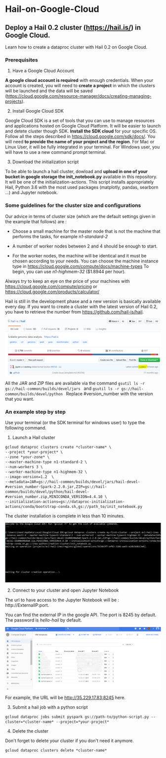 # Hail-on-Google-Cloud

## Deploy a Hail 0.2 cluster (https://hail.is/) in Google Cloud.

Learn how to create a dataproc cluster with Hail 0.2 on Google Cloud.

### Prerequisites

1. Have a Google Cloud Account

**A google cloud account is required** with enough credentials. When your account is created, you will need to **create a project** in which the clusters will be launched and the data will be saved (https://cloud.google.com/resource-manager/docs/creating-managing-projects).

2. Install Google Cloud SDK

Google Cloud SDK is a set of tools that you can use to manage resources and applications hosted on Google Cloud Platform. It will be easier to launch and detete cluster though SDK. **Install the SDK cloud** for your specific OS. Follow all the steps described in https://cloud.google.com/sdk/docs/. You will need **to provide the name of your project and the region**. For Mac or Linux User, it will be fully integrated in your terminal. For Windows user, you will have to use a new command prompt terminal. 

3. Download the initialization script

To be able to launch a hail cluster, dowload and **upload in one of your bucket in google storage the init_notebook.py** available in this repository. It will be one of the initialization-actions. This script installs appropriately Hail, Python 3.6 with the most used packages (matplotly, pandas, searborn ...) and Jupyter notebook.


### Some guidelines for the cluster size and configurations

Our advice in terms of cluster size (which are the default settings given in the example that follows) are : 

- Choose a small machine for the master node that is not the machine that performs the tasks, for example *n1-standard-2*

- A number of worker nodes between 2 and 4 should be enough to start.

- For the worker nodes, the machine will be identical and it must be chosen according to your needs. You can choose the machine instance type in
https://cloud.google.com/compute/docs/machine-types To begin, you can use *n1-highmem-32* ($1.8944 per hour).

Always try to keep an eye on the price of your machines with https://cloud.google.com/compute/pricing or https://cloud.google.com/products/calculator/

Hail is still in the development phase and a new version is basically available every day.
If you want to create a cluster with the latest version of Hail 0.2, you have to retrieve the number from https://github.com/hail-is/hail. 

![](hail-version.png)

All the JAR and ZIP files are available via the command  ```gsutil ls -r gs://hail-common/builds/devel/jars ``` and ```gsutil ls -r gs://hail-common/builds/devel/python ``` Replace #version_number with the version that you want. 




### An example step by step

Use your terminal (or the SDK terminal for windows user) to type the following command. 

1. Launch a Hail cluster 
```
gcloud dataproc clusters create *cluster-name* \
--project *your-project* \
--zone *your-zone* \
--master-machine-type n1-standard-2 \
--num-workers 3 \
--worker-machine-type n1-highmem-32 \
--image-version=1.2  \
--metadata=JAR=gs://hail-common/builds/devel/jars/hail-devel-#version_number-Spark-2.2.0.jar,ZIP=gs://hail-common/builds/devel/python/hail-devel-#version_number.zip,MINICONDA_VERSION=4.4.10 \
--initialization-actions=gs://dataproc-initialization-actions/conda/bootstrap-conda.sh,gs://path_to/init_notebook.py
```
The cluster installation is complete in less than 10 minutes.

![](cluster-creation.png)


2. Connect to your cluster and open Jupyter Notebook

The url to have access to the Jupyter Notebook will be : http://ExternalIP:port.

You can find the external IP in the google API. The port is 8245 by default. The password is *hello-hail* by default. 

![](cluster.png)

For example, the URL will be http://35.229.17.83:8245 here. 



3. Submit a hail job with a python script 
```
gcloud dataproc jobs submit pyspark gs://path-to/python-script.py --cluster=*cluster-name* --project=*your-project*
```

4. Delete the cluster 

Don't forget to delete your cluster if you don't need it anymore.
```
gcloud dataproc clusters delete *cluster-name*
```


